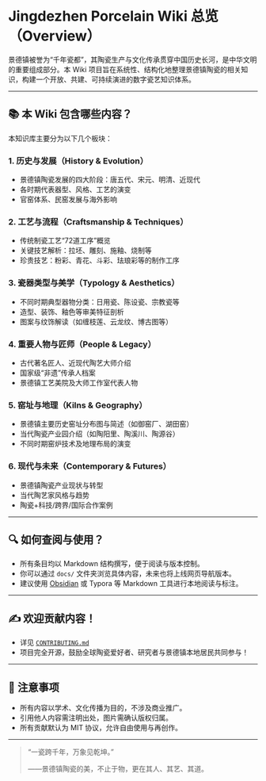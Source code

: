 # Jingdezhen Porcelain Wiki 总览（Overview）

景德镇被誉为“千年瓷都”，其陶瓷生产与文化传承贯穿中国历史长河，是中华文明的重要组成部分。本 Wiki 项目旨在系统性、结构化地整理景德镇陶瓷的相关知识，构建一个开放、共建、可持续演进的数字瓷艺知识体系。

---

## 📚 本 Wiki 包含哪些内容？

本知识库主要分为以下几个板块：

### 1. 历史与发展（History & Evolution）
- 景德镇陶瓷发展的四大阶段：唐五代、宋元、明清、近现代
- 各时期代表器型、风格、工艺的演变
- 官窑体系、民窑发展与海外影响

### 2. 工艺与流程（Craftsmanship & Techniques）
- 传统制瓷工艺“72道工序”概览
- 关键技艺解析：拉坯、雕刻、施釉、烧制等
- 珍贵技艺：粉彩、青花、斗彩、珐琅彩等的制作工序

### 3. 瓷器类型与美学（Typology & Aesthetics）
- 不同时期典型器物分类：日用瓷、陈设瓷、宗教瓷等
- 造型、装饰、釉色等审美特征剖析
- 图案与纹饰解读（如缠枝莲、云龙纹、博古图等）

### 4. 重要人物与匠师（People & Legacy）
- 古代著名匠人、近现代陶艺大师介绍
- 国家级“非遗”传承人档案
- 景德镇工艺美院及大师工作室代表人物

### 5. 窑址与地理（Kilns & Geography）
- 景德镇主要历史窑址分布图与简述（如御窑厂、湖田窑）
- 当代陶瓷产业园介绍（如陶阳里、陶溪川、陶源谷）
- 不同时期窑炉技术及地理布局的演变

### 6. 现代与未来（Contemporary & Futures）
- 景德镇陶瓷产业现状与转型
- 当代陶艺家风格与趋势
- 陶瓷+科技/跨界/国际合作案例

---

## 🔍 如何查阅与使用？

- 所有条目均以 Markdown 结构撰写，便于阅读与版本控制。
- 你可以通过 `docs/` 文件夹浏览具体内容，未来也将上线网页导航版本。
- 建议使用 [Obsidian](https://obsidian.md) 或 Typora 等 Markdown 工具进行本地阅读与标注。

---

## ✍️ 欢迎贡献内容！

- 详见 [`CONTRIBUTING.md`](../CONTRIBUTING.md)
- 项目完全开源，鼓励全球陶瓷爱好者、研究者与景德镇本地居民共同参与！

---

## 📌 注意事项

- 所有内容以学术、文化传播为目的，不涉及商业推广。
- 引用他人内容需注明出处，图片需确认版权归属。
- 所有贡献默认为 MIT 协议，允许自由使用与再创作。

---

> “一瓷跨千年，万象见乾坤。”
>  
> ——景德镇陶瓷的美，不止于物，更在其人、其艺、其道。


